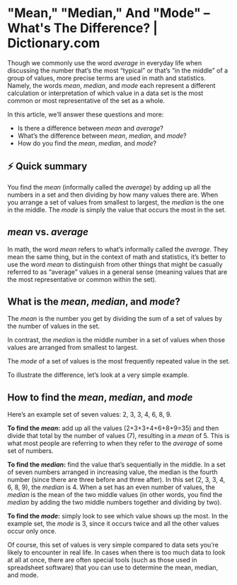 # "Mean," "Median," And "Mode" – What's The Difference? | Dictionary.com
Though we commonly use the word _average_ in everyday life when discussing the number that’s the most “typical” or that’s “in the middle” of a group of values, more precise terms are used in math and statistics. Namely, the words _mean_, _median_, and _mode_ each represent a different calculation or interpretation of which value in a data set is the most common or most representative of the set as a whole.

In this article, we’ll answer these questions and more:

*   Is there a difference between _mean_ and _average_?
*   What’s the difference between _mean_, _median_, and _mode_?
*   How do you find the _mean_, _median_, and _mode_?

⚡ **Quick summary**
-------------------

You find the _mean_ (informally called the _average_) by adding up all the numbers in a set and then dividing by how many values there are. When you arrange a set of values from smallest to largest, the _median_ is the one in the middle. The _mode_ is simply the value that occurs the most in the set.

**_mean_ vs. _average_**
------------------------

In math, the word _mean_ refers to what’s informally called the _average_. They mean the same thing, but in the context of math and statistics, it’s better to use the word _mean_ to distinguish from other things that might be casually referred to as “average” values in a general sense (meaning values that are the most representative or common within the set).

**What is the _mean_, _median_, and _mode_?**
---------------------------------------------

The _mean_ is the number you get by dividing the sum of a set of values by the number of values in the set.

In contrast, the _median_ is the middle number in a set of values when those values are arranged from smallest to largest.

The _mode_ of a set of values is the most frequently repeated value in the set.

To illustrate the difference, let’s look at a very simple example.

**How to find the _mean_, _median_, and _mode_**
------------------------------------------------

Here’s an example set of seven values: 2, 3, 3, 4, 6, 8, 9.

**To find the _mean_:** add up all the values (2+3+3+4+6+8+9=35) and then divide that total by the number of values (7), resulting in a _mean_ of 5. This is what most people are referring to when they refer to the _average_ of some set of numbers.

**To find the _median_:** find the value that’s sequentially in the middle. In a set of seven numbers arranged in increasing value, the median is the fourth number (since there are three before and three after). In this set (2, 3, 3, 4, 6, 8, 9), the _median_ is 4. When a set has an even number of values, the _median_ is the mean of the two middle values (in other words, you find the _median_ by adding the two middle numbers together and dividing by two).

**To find the _mode_:** simply look to see which value shows up the most. In the example set, the _mode_ is 3, since it occurs twice and all the other values occur only once.

Of course, this set of values is very simple compared to data sets you’re likely to encounter in real life. In cases when there is too much data to look at all at once, there are often special tools (such as those used in spreadsheet software) that you can use to determine the mean, median, and mode.